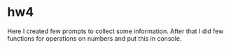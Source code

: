 # hw4
Here I created few prompts to collect some information. After that I did few functions for operations on numbers and put this in console.
